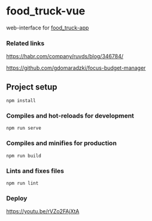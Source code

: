 # food_truck-vue

web-interface for [food_truck-app](https://github.com/Kirill255/food_truck-app)

### Related links
https://habr.com/company/ruvds/blog/346784/

https://github.com/gdomaradzki/focus-budget-manager

## Project setup
```
npm install
```

### Compiles and hot-reloads for development
```
npm run serve
```

### Compiles and minifies for production
```
npm run build
```

### Lints and fixes files
```
npm run lint
```

### Deploy
https://youtu.be/rVZo2FAjXtA
